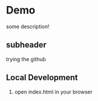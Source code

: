 # Demo

some description!

## subheader
trying the github

## Local Development
1. open index.html in your browser